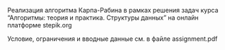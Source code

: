 Реализация алгоритма Карпа-Рабина в рамках решения задач курса “Алгоритмы: теория и практика. Структуры данных” на онлайн платформе stepik.org

Условие, ограничения и вводные данные см. в файле assignment.pdf